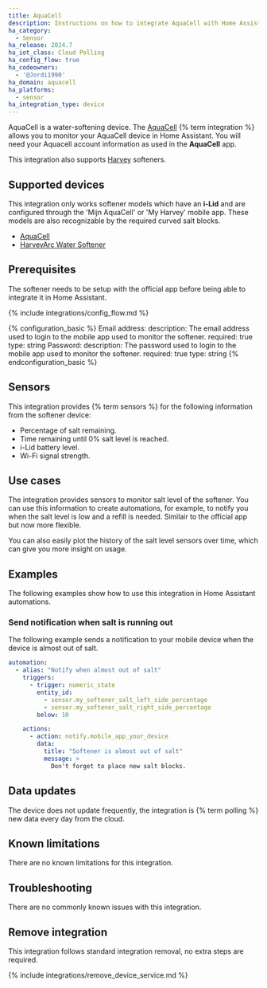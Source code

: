```yaml
---
title: AquaCell
description: Instructions on how to integrate AquaCell with Home Assistant.
ha_category:
  - Sensor
ha_release: 2024.7
ha_iot_class: Cloud Polling
ha_config_flow: true
ha_codeowners:
  - '@Jordi1990'
ha_domain: aquacell
ha_platforms:
  - sensor
ha_integration_type: device
---
```


AquaCell is a water-softening device. The [AquaCell](https://www.aquacell-waterontharder.nl/) {% term integration %} allows you to monitor your AquaCell device in Home Assistant.
You will need your Aquacell account information as used in the **AquaCell** app.

This integration also supports [Harvey](https://www.harveywatersofteners.co.uk/) softeners.

## Supported devices

This integration only works softener models which have an <b>i-Lid</b> and are configured through the 'Mijn AquaCell' or 'My Harvey' mobile app.
These models are also recognizable by the required curved salt blocks.
- [AquaCell](https://www.aquacell-waterontharder.nl/aquacell)
- [HarveyArc Water Softener](https://www.harveywatersofteners.co.uk/products/water-softeners/harveyarc-water-softener)

## Prerequisites

The softener needs to be setup with the official app before being able to integrate it in Home Assistant.

{% include integrations/config_flow.md %}

{% configuration_basic %}
Email address:
  description: The email address used to login to the mobile app used to monitor the softener.
  required: true
  type: string
Password:
  description: The password used to login to the mobile app used to monitor the softener.
  required: true
  type: string
{% endconfiguration_basic %}

## Sensors

This integration provides {% term sensors %} for the following information from the softener device:

- Percentage of salt remaining.
- Time remaining until 0% salt level is reached.
- i-Lid battery level.
- Wi-Fi signal strength.

## Use cases

The integration provides sensors to monitor salt level of the softener. You can use this information to create automations, for example, to notify you when the salt level is low and a refill is needed. Similair to the official app but now more flexible.

You can also easily plot the history of the salt level sensors over time, which can give you more insight on usage.

## Examples

The following examples show how to use this integration in Home Assistant automations.

### Send notification when salt is running out
The following example sends a notification to your mobile device when the device is almost out of salt.

```yaml
automation:
  - alias: "Notify when almost out of salt"
    triggers:
      - trigger: numeric_state
        entity_id:
          - sensor.my_softener_salt_left_side_percentage
          - sensor.my_softener_salt_right_side_percentage
        below: 10

    actions:
      - action: notify.mobile_app_your_device
        data:
          title: "Softener is almost out of salt"
          message: > 
            Don't forget to place new salt blocks.
```

## Data updates

The device does not update frequently, the integration is {% term polling %} new data every day from the cloud.

## Known limitations

There are no known limitations for this integration.

## Troubleshooting

There are no commonly known issues with this integration.

## Remove integration

This integration follows standard integration removal, no extra steps are required.

{% include integrations/remove_device_service.md %}
